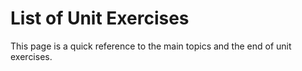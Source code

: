 # List of Unit Exercises

This page is a quick reference to the main topics and the end of unit exercises.
